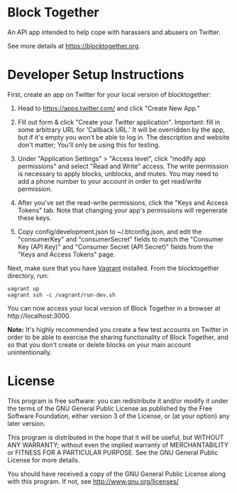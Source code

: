 # Block Together

An API app intended to help cope with harassers and abusers on Twitter.

See more details at https://blocktogether.org.

# Developer Setup Instructions

First, create an app on Twitter for your local version of blocktogether:

  1. Head to https://apps.twitter.com/ and click "Create New App."

  2. Fill out form & click "Create your Twitter application".
     Important: fill in some arbitrary URL for 'Callback URL.' It will be overridden
     by the app, but if it's empty you won't be able to log in.
     The description and website don't matter; You'll only be using this for testing.

  3. Under "Application Settings" > "Access level", click "modify app permissions"
     and select "Read and Write" access. The write permission is necessary to apply
     blocks, unblocks, and mutes. You may need to add a phone number to your
     account in order to get read/write permission.

  4. After you've set the read-write permissions, click the "Keys and Access Tokens"
     tab. Note that changing your app's permissions will regenerate these keys.

  5. Copy config/development.json to ~/.btconfig.json, and edit the
     "consumerKey" and "consumerSecret" fields to match the "Consumer Key (API
     Key)" and "Consumer Secret (API Secret)" fields from the "Keys and Access
     Tokens" page.

Next, make sure that you have [Vagrant](https://www.vagrantup.com/) installed.
From the blocktogether directory, run:

    vagrant up
    vagrant ssh -c /vagrant/run-dev.sh

You can now access your local version of Block Together in a browser
at http://localhost:3000.

**Note:** It's highly recommended you create a few test accounts
on Twitter in order to be able to exercise the sharing functionality of Block
Together, and so that you don't create or delete blocks on your main account
unintentionally.

# License

This program is free software: you can redistribute it and/or modify
it under the terms of the GNU General Public License as published by
the Free Software Foundation, either version 3 of the License, or
(at your option) any later version.

This program is distributed in the hope that it will be useful,
but WITHOUT ANY WARRANTY; without even the implied warranty of
MERCHANTABILITY or FITNESS FOR A PARTICULAR PURPOSE.  See the
GNU General Public License for more details.

You should have received a copy of the GNU General Public License
along with this program.  If not, see <http://www.gnu.org/licenses/>

